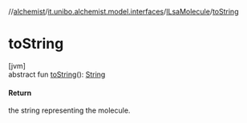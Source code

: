 //[alchemist](../../../index.md)/[it.unibo.alchemist.model.interfaces](../index.md)/[ILsaMolecule](index.md)/[toString](to-string.md)

# toString

[jvm]\
abstract fun [toString](to-string.md)(): [String](https://docs.oracle.com/javase/8/docs/api/java/lang/String.html)

#### Return

the string representing the molecule.
